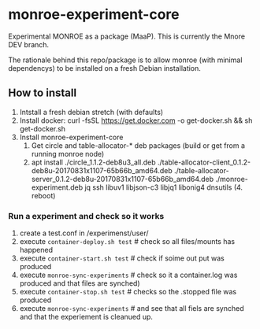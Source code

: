 # monroe-experiment-core
Experimental MONROE as a package (MaaP).
This is currently the Mnore DEV branch.
 
The rationale behind this repo/package is to allow monroe (with minimal dependencys) to be installed on a fresh Debian installation.

## How to install
1. Intstall a fresh debian stretch (with defaults) 
2. Install docker: curl -fsSL https://get.docker.com -o get-docker.sh && sh get-docker.sh
3. Install monroe-experiment-core
    1. Get circle and table-allocator-* deb packages (build or get from a running monroe node)
    2. apt install ./circle_1.1.2-deb8u3_all.deb ./table-allocator-client_0.1.2-deb8u-20170831x1107-65b66b_amd64.deb ./table-allocator-server_0.1.2-deb8u-20170831x1107-65b66b_amd64.deb ./monroe-experiment.deb jq ssh libuv1 libjson-c3 libjq1 libonig4 dnsutils
(4. reboot) 

### Run a experiment and check so it works
1. create a test.conf in /experimenst/user/
2. execute ```container-deploy.sh test``` # check so all files/mounts has happened
3. execute ```container-start.sh test``` # check if soime out put was produced
4. execute ```monroe-sync-experiments``` # check so it a container.log was produced and that files are synched)
5. execute ```container-stop.sh test``` # checks so the .stopped file was produced
6. execute ```monroe-sync-experiments``` # and see that all fiels are synched and that the experiement is cleanued up.
